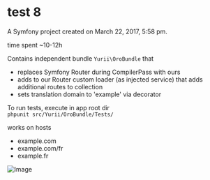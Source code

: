 test 8
========

A Symfony project created on March 22, 2017, 5:58 pm.

time spent ~10-12h

Contains independent bundle `Yurii\OroBundle` that

- replaces Symfony Router during CompilerPass with ours
- adds to our Router custom loader (as injected service) that adds additional routes to collection
- sets translation domain to 'example' via decorator

To run tests, execute in app root dir  
```phpunit src/Yurii/OroBundle/Tests/```

works on hosts
- example.com
- example.com/fr
- example.fr

![Image](https://raw.githubusercontent.com/yurii-github/test8/master/page.png)

